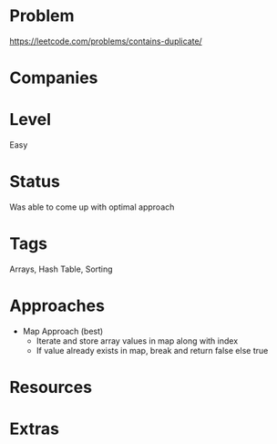 # Problem

https://leetcode.com/problems/contains-duplicate/

# Companies

# Level

Easy

# Status

Was able to come up with optimal approach

# Tags

Arrays, Hash Table, Sorting

# Approaches

- Map Approach (best)
  - Iterate and store array values in map along with index
  - If value already exists in map, break and return false else true

# Resources

# Extras
